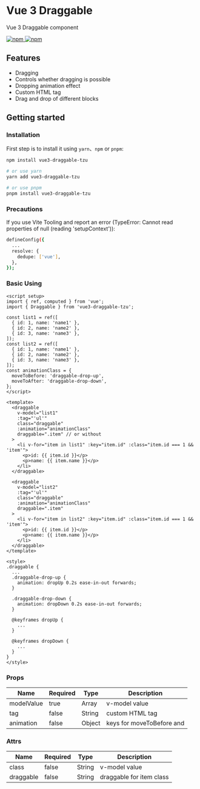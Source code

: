 # Vue 3 Draggable

Vue 3 Draggable component

<p>
  <a href="https://npm-stat.com/charts.html?package=vue3-draggable-tzu">
    <img src="https://img.shields.io/npm/dm/vue3-draggable-tzu.svg" alt="npm"/>
  </a>
  <a href="https://www.npmjs.com/package/vue3-draggable-tzu">
    <img src="https://img.shields.io/npm/v/vue3-draggable-tzu.svg" alt="npm"/>
  </a>
</p>


## Features

- Dragging
- Controls whether dragging is possible
- Dropping animation effect
- Custom HTML tag
- Drag and drop of different blocks

## Getting started

### Installation

First step is to install it using `yarn`、`npm` or `pnpm`:

```bash
npm install vue3-draggable-tzu

# or use yarn
yarn add vue3-draggable-tzu

# or use pnpm
pnpm install vue3-draggable-tzu
```

### Precautions

If you use Vite Tooling and report an error (TypeError: Cannot read properties of null (reading 'setupContext')):

```bash
defineConfig({
  ...
  resolve: {
    dedupe: ['vue'],
  },
});
```

### Basic Using

```vue
<script setup>
import { ref, computed } from 'vue';
import { Draggable } from 'vue3-draggable-tzu';

const list1 = ref([
  { id: 1, name: 'name1' },
  { id: 2, name: 'name2' },
  { id: 3, name: 'name3' },
]);
const list2 = ref([
  { id: 1, name: 'name1' },
  { id: 2, name: 'name2' },
  { id: 3, name: 'name3' },
]);
const animationClass = {
  moveToBefore: 'draggable-drop-up',
  moveToAfter: 'draggable-drop-down',
};
</script>

<template>
  <draggable
    v-model="list1"
    :tag="'ul'"
    class="draggable"
    :animation="animationClass"
    draggable=".item" // or without
  >
    <li v-for="item in list1" :key="item.id" :class="item.id === 1 && 'item'">
      <p>id: {{ item.id }}</p>
      <p>name: {{ item.name }}</p>
    </li>
  </draggable>

  <draggable
    v-model="list2"
    :tag="'ul'"
    class="draggable"
    :animation="animationClass"
    draggable=".item"
  >
    <li v-for="item in list2" :key="item.id" :class="item.id === 1 && 'item'">
      <p>id: {{ item.id }}</p>
      <p>name: {{ item.name }}</p>
    </li>
  </draggable>
</template>

<style>
.draggable {
  ...
  .draggable-drop-up {
    animation: dropUp 0.2s ease-in-out forwards;
  }

  .draggable-drop-down {
    animation: dropDown 0.2s ease-in-out forwards;
  }

  @keyframes dropUp {
    ...
  }

  @keyframes dropDown {
    ...
  }
}
</style>
```

### Props

Name | Required | Type | Description |
--- | --- | --- | --- |
modelValue | true | Array | v-model value |
tag | false | String | custom HTML tag |
animation | false | Object | keys for moveToBefore and |moveToAfter

### Attrs

Name | Required | Type | Description |
--- | --- | --- | --- |
class | false | String | v-model value |
draggable | false | String | draggable for item class |
